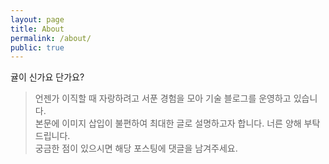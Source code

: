 ```yaml
---
layout: page
title: About
permalink: /about/
public: true
---
```



귤이 신가요 단가요?
> 언젠가 이직할 때 자랑하려고 서푼 경험을 모아 기술 블로그를 운영하고 있습니다.  
본문에 이미지 삽입이 불편하여 최대한 글로 설명하고자 합니다. 너른 양해 부탁드립니다.  
궁금한 점이 있으시면 해당 포스팅에 댓글을 남겨주세요.
